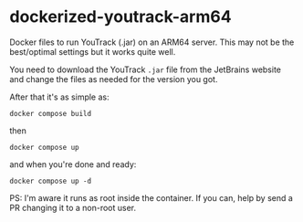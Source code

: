 # dockerized-youtrack-arm64
Docker files to run YouTrack (.jar) on an ARM64 server. This may not be the best/optimal settings but it works quite well.
  
You need to download the YouTrack `.jar` file from the JetBrains website and change the files as needed for the version you got.
  
After that it's as simple as: 

`docker compose build`

then 

`docker compose up`

and when you're done and ready:

`docker compose up -d`
  
PS: I'm aware it runs as root inside the container. If you can, help by send a PR changing it to a non-root user.
